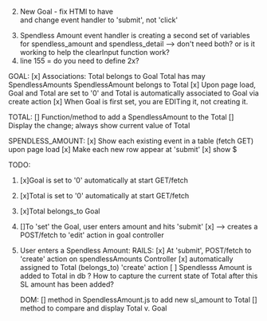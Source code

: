 2. New Goal - fix HTMl to have <form> and change event handler to 'submit', not 'click'
3. Spendless Amount event handler is creating a second set of variables for spendless_amount and spendless_detail --> don't need both? or is it working to help the clearInput function work? 
4. line 155 = do you need to define 2x? 

GOAL:
    [x] Associations:
                Total belongs to Goal
                Total has may SpendlessAmounts
                SpendlessAmount belongs to Total
    [x] Upon page load, Goal and Total are set to '0' and Total is automatically associated to Goal via create action
    [x] When Goal is first set, you are EDITing it, not creating it. 

TOTAL:
    [] Function/method to add a SpendlessAmount to the Total 
    [] Display the change; always show current value of Total 

SPENDLESS_AMOUNT:
    [x] Show each existing event in a table (fetch GET) upon page load
    [x] Make each new row appear at 'submit'
    [x] show $                               

TODO: 

1. [x]Goal is set to '0' automatically at start GET/fetch
2. [x]Total is set to '0' automatically at start GET/fetch
3. [x]Total belongs_to Goal
4. []To 'set' the Goal, user enters amount and hits 'submit'
    [x] --> creates a POST/fetch to 'edit' action in goal controller
5. User enters a Spendless Amount:
    RAILS:
    [x] At 'submit', POST/fetch to 'create' action on spendlessAmounts Controller
    [x] automatically assigned to Total (belongs_to) 'create' action
    [ ] Spendlesss Amount is added to Total in db
       ? How to capture the current state of Total after this SL amount has been added?

    DOM:
    [] method in SpendlessAmount.js to add new sl_amount to Total
    [] method to compare and display Total v. Goal